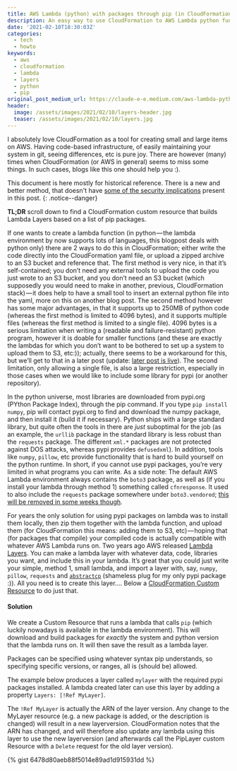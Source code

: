 ```yaml
---
title: AWS Lambda (python) with packages through pip (in CloudFormation)
description: An easy way to use CloudFormation to AWS Lambda python functions with packages through pip.
date: '2021-02-10T18:30:03Z'
categories:
  - tech
  - howto
keywords:
  - aws
  - cloudformation
  - lambda
  - layers
  - python
  - pip
original_post_medium_url: https://claude-e-e.medium.com/aws-lambda-python-with-packages-through-pip-in-cloudformation-e8d92bba17b9
header:
  image: /assets/images/2021/02/10/layers-header.jpg
  teaser: /assets/images/2021/02/10/layers.jpg
---
```

I absolutely love CloudFormation as a tool for creating small and large items on AWS. Having code-based infrastructure, of easily maintaining your system in git, seeing differences, etc is pure joy. There are however (many) times when CloudFormation (or AWS in general) seems to miss some things. In such cases, blogs like this one should help you :).

This document is here mostly for historical reference.
There is a new and better method, that doesn't have [some of the security implications](./2021-02-15-aws-custom-resources-security--trap----or-why-it-s-bad-to-give-lambda-execute-rights-to-non-admin.md) present in this post.
{: .notice--danger}

**TL;DR** scroll down to find a CloudFormation custom resource that builds Lambda Layers based on a list of pip packages.

If one wants to create a lambda function (in python — the lambda environment by now supports lots of languages, this blogpost deals with python only) there are 2 ways to do this in CloudFormation; either write the code directly into the CloudFormation yaml file, or upload a zipped archive to an S3 bucket and reference that. The first method is very nice, in that it’s self-contained; you don’t need any external tools to upload the code you just wrote to an S3 bucket, and you don’t need an S3 bucket (which supposedly you would need to make in another, previous, CloudFormation stack) — it does help to have a small tool to insert an external python file into the yaml, more on this on another blog post. The second method however has some major advantages, in that it supports up to 250MB of python code (whereas the first method is limited to 4096 bytes), and it supports multiple files (whereas the first method is limited to a single file). 4096 bytes is a serious limitation when writing a (readable and failure-resistant) python program, however it is doable for smaller functions (and these are exactly the lambdas for which you don’t want to be bothered to set up a system to upload them to S3, etc:)); actually, there seems to be a workaround for this, but we’ll get to that in a later post (update: [later post is live](./2021-02-15-better-lambdas-with-pip-packages-in-cloudformation.md)). The second limitation, only allowing a single file, is also a large restriction, especially in those cases when we would like to include some library for pypi (or another repository).

In the python universe, most libraries are downloaded from pypi.org (PYthon Package Index), through the pip command. If you type `pip install numpy`, pip will contact pypi.org to find and download the numpy package, and then install it (build it if necessary). Python ships with a large standard library, but quite often the tools in there are _just_ suboptimal for the job (as an example, the `urllib` package in the standard library is less robust than the `requests` package. The different `xml.*` packages are not protected against DOS attacks, whereas pypi provides `defusedxml`). In addition, tools like `numpy`, `pillow`, etc provide functionality that is hard to build yourself on the python runtime. In short, if you cannot use pypi packages, you’re very limited in what programs you can write. As a side note: The default AWS Lambda environment always contains the `boto3` package, as well as (if you install your lambda through method 1) something called `cfnresponse`. It used to also include the `requests` package somewhere under `boto3.vendored`; [this will be removed in some weeks though](https://aws.amazon.com/blogs/compute/upcoming-changes-to-the-python-sdk-in-aws-lambda/).

For years the only solution for using pypi packages on lambda was to install them locally, then zip them together with the lambda function, and upload them (for CloudFormation this means: adding them to S3, etc) — hoping that (for packages that compile) your compiled code is actually compatible with whatever AWS Lambda runs on. Two years ago AWS released [Lambda Layers](https://docs.aws.amazon.com/lambda/latest/dg/configuration-layers.html). You can make a lambda layer with whatever data, code, libraries you want, and include this in your lambda. It’s great that you could just write your simple, method 1, small lambda, and import a layer with, say, `numpy`, `pillow`, `requests` and [`abstractcp`](https://pypi.org/project/abstractcp/) (shameless plug for my only pypi package :)). All you need is to create this layer…. Below a [CloudFormation Custom Resource](https://docs.aws.amazon.com/AWSCloudFormation/latest/UserGuide/template-custom-resources.html) to do just that.

#### Solution

We create a Custom Resource that runs a lambda that calls `pip` (which luckily nowadays is available in the lambda environment). This will download and build packages for _exactly_ the system and python version that the lambda runs on. It will then save the result as a lambda layer.

Packages can be specified using whatever syntax pip understands, so specifying specific versions, or ranges, all is (should be) allowed.

The example below produces a layer called `mylayer` with the required pypi packages installed. A lambda created later can use this layer by adding a property `Layers: [!Ref MyLayer]`.

The `!Ref MyLayer` is actually the ARN of the layer version. Any change to the MyLayer resource (e.g. a new package is added, or the description is changed) will result in a new layerversion. CloudFormation notes that the ARN has changed, and will therefore also update any lambda using this layer to use the new layerversion (and afterwards call the PipLayer custom Resource with a `Delete` request for the old layer version).

{% gist 6478d80aeb88f5014e89ad1d915931dd %}
